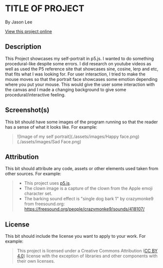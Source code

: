 # TITLE OF PROJECT

By Jason Lee

[View this project online](URL_FOR_THE_RUNNING_PROJECT)

## Description

This Project showcases my self-portrait in p5.js. I wanted to do something procedural-like despite some errors. I did research on youtube videos as well as used the P5 reference site that showcases sine, cosine, lerp and etc, that fits what I was looking for. 
For user interaction, I tried to make the mouse moves so that the portrait face showcases some emotion depending where you put your mouse. This would give the user some interaction with the canvas and I made a changing background to give some procedural/interactive feeling.



## Screenshot(s)

This bit should have some images of the program running so that the reader has a sense of what it looks like. For example:

> ![Image of my self portrait](./assets/images/Happy face.png) (./assets/images/Sad Face.png)

## Attribution

This bit should attribute any code, assets or other elements used taken from other sources. For example:

> - This project uses [p5.js](https://p5js.org).
> - The clown image is a capture of the clown from the Apple emoji character set.
> - The barking sound effect is "single dog bark 1" by crazymonke9 from freesound.org: https://freesound.org/people/crazymonke9/sounds/418107/

## License

This bit should include the license you want to apply to your work. For example:

> This project is licensed under a Creative Commons Attribution ([CC BY 4.0](https://creativecommons.org/licenses/by/4.0/deed.en)) license with the exception of libraries and other components with their own licenses.